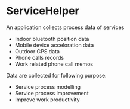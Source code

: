 # ServiceHelper
An application collects process data of services
  - Indoor bluetooth position data
  - Mobile device acceloration data
  - Outdoor GPS data
  - Phone calls records
  - Work related phone call memos

Data are collected for following purpose:
  - Service process modelling
  - Service process improvement
  - Improve work productivity
